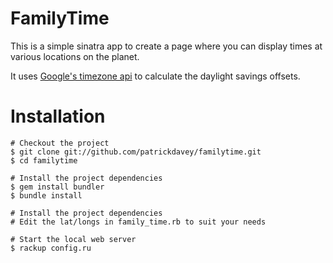 FamilyTime
==========

This is a simple sinatra app to create a page where you can
display times at various locations on the planet.

It uses [Google's timezone api](https://developers.google.com/maps/documentation/timezone/) to calculate the daylight savings offsets.

Installation
============

    # Checkout the project 
    $ git clone git://github.com/patrickdavey/familytime.git
    $ cd familytime
    
    # Install the project dependencies
    $ gem install bundler
    $ bundle install
    
    # Install the project dependencies
    # Edit the lat/longs in family_time.rb to suit your needs

    # Start the local web server
    $ rackup config.ru
